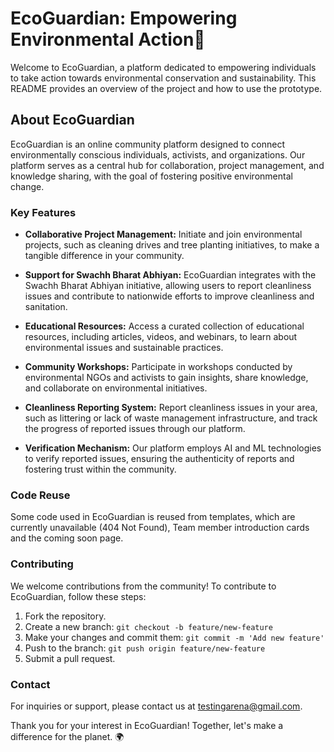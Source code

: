 # EcoGuardian: Empowering Environmental Action🌿

Welcome to EcoGuardian, a platform dedicated to empowering individuals to take action towards environmental conservation and sustainability. This README provides an overview of the project and how to use the prototype.

## About EcoGuardian

EcoGuardian is an online community platform designed to connect environmentally conscious individuals, activists, and organizations. Our platform serves as a central hub for collaboration, project management, and knowledge sharing, with the goal of fostering positive environmental change.


### Key Features

- **Collaborative Project Management:** Initiate and join environmental projects, such as cleaning drives and tree planting initiatives, to make a tangible difference in your community.
  
- **Support for Swachh Bharat Abhiyan:** EcoGuardian integrates with the Swachh Bharat Abhiyan initiative, allowing users to report cleanliness issues and contribute to nationwide efforts to improve cleanliness and sanitation.

- **Educational Resources:** Access a curated collection of educational resources, including articles, videos, and webinars, to learn about environmental issues and sustainable practices.

- **Community Workshops:** Participate in workshops conducted by environmental NGOs and activists to gain insights, share knowledge, and collaborate on environmental initiatives.

- **Cleanliness Reporting System:** Report cleanliness issues in your area, such as littering or lack of waste management infrastructure, and track the progress of reported issues through our platform.

- **Verification Mechanism:** Our platform employs AI and ML technologies to verify reported issues, ensuring the authenticity of reports and fostering trust within the community.

### Code Reuse
Some code used in EcoGuardian is reused from templates, which are currently unavailable (404 Not Found), Team member introduction cards and the coming soon page.


### Contributing

We welcome contributions from the community! To contribute to EcoGuardian, follow these steps:

1. Fork the repository.
2. Create a new branch: `git checkout -b feature/new-feature`
3. Make your changes and commit them: `git commit -m 'Add new feature'`
4. Push to the branch: `git push origin feature/new-feature`
5. Submit a pull request.

### Contact

For inquiries or support, please contact us at [testingarena@gmail.com](mailto:testingarena454@gmail.com).

Thank you for your interest in EcoGuardian! Together, let's make a difference for the planet. 🌍
